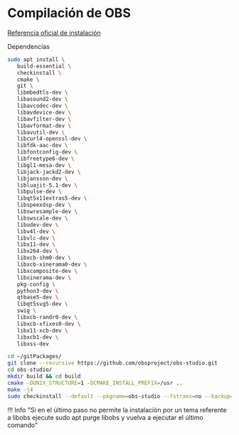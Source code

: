# Compilación de OBS

[Referencia oficial de instalación](https://github.com/obsproject/obs-studio/wiki/install-instructions#debian-based-build-directions)

Dependencias

```bash
sudo apt install \
   build-essential \
   checkinstall \
   cmake \
   git \
   libmbedtls-dev \
   libasound2-dev \
   libavcodec-dev \
   libavdevice-dev \
   libavfilter-dev \
   libavformat-dev \
   libavutil-dev \
   libcurl4-openssl-dev \
   libfdk-aac-dev \
   libfontconfig-dev \
   libfreetype6-dev \
   libgl1-mesa-dev \
   libjack-jackd2-dev \
   libjansson-dev \
   libluajit-5.1-dev \
   libpulse-dev \
   libqt5x11extras5-dev \
   libspeexdsp-dev \
   libswresample-dev \
   libswscale-dev \
   libudev-dev \
   libv4l-dev \
   libvlc-dev \
   libx11-dev \
   libx264-dev \
   libxcb-shm0-dev \
   libxcb-xinerama0-dev \
   libxcomposite-dev \
   libxinerama-dev \
   pkg-config \
   python3-dev \
   qtbase5-dev \
   libqt5svg5-dev \
   swig \
   libxcb-randr0-dev \
   libxcb-xfixes0-dev \
   libx11-xcb-dev \
   libxcb1-dev \
   libxss-dev

```

```bash
cd ~/gitPackages/
git clone --recursive https://github.com/obsproject/obs-studio.git
cd obs-studio/
mkdir build && cd build
cmake -DUNIX_STRUCTURE=1 -DCMAKE_INSTALL_PREFIX=/usr ..
make -j4
sudo checkinstall --default --pkgname=obs-studio --fstrans=no --backup=no --pkgversion="$(date +%Y%m%d)-git" --deldoc=yes
```

!!! Info "Si en el último paso no permite la instalación por un tema referente a libobs ejecute sudo apt purge libobs y vuelva a ejecutar el último comando"
    


